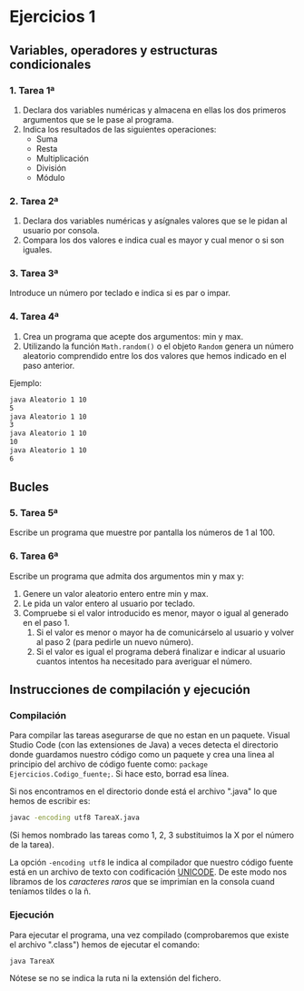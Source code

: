 # Ejercicios 1

## Variables, operadores y estructuras condicionales

### 1. Tarea 1ª

1. Declara dos variables numéricas y almacena en ellas los dos primeros argumentos que se le pase al programa.
2. Indica los resultados de las siguientes operaciones:
   * Suma
   * Resta
   * Multiplicación
   * División
   * Módulo

### 2. Tarea 2ª

1. Declara dos variables numéricas y asígnales valores que se le pidan al usuario por consola.
2. Compara los dos valores e indica cual es mayor y cual menor o si son iguales.

### 3. Tarea 3ª

Introduce un número por teclado e indica si es par o impar.

### 4. Tarea 4ª

1. Crea un programa que acepte dos argumentos: min y max.
2. Utilizando la función `Math.random()` o el objeto `Random` genera un número aleatorio comprendido entre los dos valores que hemos indicado en el paso anterior.

Ejemplo:

```bash
java Aleatorio 1 10
5
java Aleatorio 1 10
3
java Aleatorio 1 10
10
java Aleatorio 1 10
6
```

## Bucles

### 5. Tarea 5ª

Escribe un programa que muestre por pantalla los números de 1 al 100.

### 6. Tarea 6ª

Escribe un programa que admita dos argumentos min y max y:
1. Genere un valor aleatorio entero entre min y max.
2. Le pida un valor entero al usuario por teclado.
3. Compruebe si el valor introducido es menor, mayor o igual al generado en el paso 1.
   1. Si el valor es menor o mayor ha de comunicárselo al usuario y volver al paso 2 (para pedirle un nuevo número).
   2. Si el valor es igual el programa deberá finalizar e indicar al usuario cuantos intentos ha necesitado para averiguar el número.

## Instrucciones de compilación y ejecución
### Compilación
Para compilar las tareas asegurarse de que no estan en un paquete. Visual Studio Code (con las extensiones de Java) a veces detecta el directorio donde guardamos nuestro código como un paquete y crea una linea al principio del archivo de código fuente como: `package Ejercicios.Codigo_fuente;`. Si hace esto, borrad esa línea.

Si nos encontramos en el directorio donde está el archivo ".java" lo que hemos de escribir es:
```bash
javac -encoding utf8 TareaX.java
```
(Si hemos nombrado las tareas como 1, 2, 3 substituimos la X por el número de la tarea).

La opción `-encoding utf8` le indica al compilador que nuestro código fuente está en un archivo de texto con codificación [UNICODE](https://en.wikipedia.org/wiki/Unicode). De este modo nos libramos de los *caracteres raros* que se imprimían en la consola cuand teníamos tildes o la ñ.

### Ejecución
Para ejecutar el programa, una vez compilado (comprobaremos que existe el archivo ".class") hemos de ejecutar el comando:
```bash
java TareaX
```

Nótese se no se indica la ruta ni la extensión del fichero.